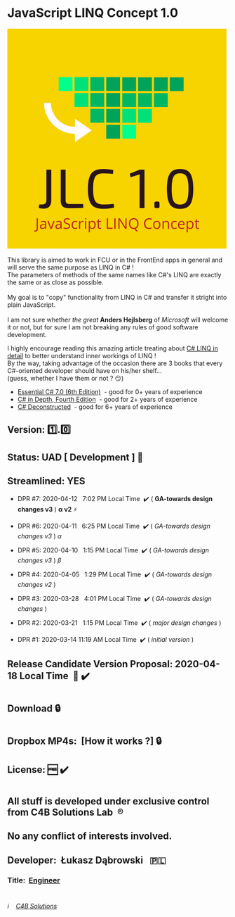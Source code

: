 # JavaScript LINQ Concept 1.0

![JavaScript LINQ Concept](/JLC_1_0_logo.png)

This library is aimed to work in FCU or in the FrontEnd apps in general and will serve the same purpose as LINQ in C# ! \
The parameters of methods of the same names like C#'s LINQ are exactly the same or as close as possible. \
\
My goal is to "copy" functionality from LINQ in C# and transfer it stright into plain JavaScript. \
\
I am not sure whether *the great* **Anders Hejlsberg** of *Microsoft* will welcome it or not, but for sure I am not breaking any rules of good software development.


I highly encourage reading this amazing article treating about [C# LINQ in detail](https://www.codeproject.com/Articles/383749/How-does-it-work-in-Csharp-Part-3-Csharp-LINQ-in-d "How does it work in C# ?") to better understand inner workings of LINQ ! \
By the way, taking advantage of the occasion there are 3 books that every C#-oriented developer should have on his/her shelf... \
(guess, whether I have them or not ? :smirk:)
 - [Essential C# 7.0 (6th Edition)](https://www.amazon.com/Essential-7-0-Addison-Wesley-Microsoft-Technology/dp/1509303588/ref=olp_product_details?ie=UTF8&me= "The Comprehensive, Expert Guide to C# Language Programming")&nbsp; - good for 0+ years of experience
 - [C# in Depth, Fourth Edition](https://www.manning.com/books/c-sharp-in-depth-fourth-edition "C# in Depth, Fourth Edition is your key to unlocking the powerful new features added to the language in C# 5, 6, and 7")&nbsp; - good for 2+ years of experience
 - [C# Deconstructed](https://www.apress.com/us/book/9781430266709 "Discover how C# works on the .NET Framework")&nbsp; - good for 6+ years of experience

##
## Version:&nbsp;:one:.:zero:
## Status:&nbsp;UAD&nbsp;[ Development ]&nbsp;:pushpin:
## Streamlined:&nbsp;YES
 - DPR #7:&nbsp;2020-04-12 &nbsp;&nbsp;7:02 PM Local Time &nbsp;:heavy_check_mark:&nbsp;( **GA-towards design changes v3** )&nbsp;**α v2**&nbsp;:zap:


 - DPR #6:&nbsp;2020-04-11 &nbsp;&nbsp;6:25 PM Local Time &nbsp;:heavy_check_mark:&nbsp;( *GA-towards design changes v3* )&nbsp;*α*


 - DPR #5:&nbsp;2020-04-10 &nbsp;&nbsp;1:15 PM Local Time &nbsp;:heavy_check_mark:&nbsp;( *GA-towards design changes v3* )&nbsp;*β*


 - DPR #4:&nbsp;2020-04-05 &nbsp;&nbsp;1:29 PM Local Time &nbsp;:heavy_check_mark:&nbsp;( *GA-towards design changes v2* )


 - DPR #3:&nbsp;2020-03-28 &nbsp;&nbsp;4:01 PM Local Time &nbsp;:heavy_check_mark:&nbsp;( *GA-towards design changes* )


 - DPR #2:&nbsp;2020-03-21 &nbsp;&nbsp;1:15 PM Local Time &nbsp;:heavy_check_mark:&nbsp;( *major design changes* )


 - DPR #1:&nbsp;2020-03-14 11:19 AM Local Time &nbsp;:heavy_check_mark:&nbsp;( *initial version* )
## Release Candidate Version Proposal: 2020-04-18 Local Time &nbsp;:bell:&nbsp;:heavy_check_mark:

#
## Download&nbsp;:lock:
#
## Dropbox MP4s:&nbsp; [How it works ?]&nbsp;:lock:
## License:&nbsp;:free:&nbsp;:heavy_check_mark:
#
## All stuff is developed under exclusive control from C4B Solutions Lab &nbsp;:registered:
## No any conflict of interests involved. 
##
## Developer:&nbsp; Łukasz Dąbrowski &nbsp;&nbsp;:poland:
### Title:&nbsp; [Engineer](https://medium.com/engineering-leadership/what-does-a-lead-engineer-do-ec8cdc119ff7 "What does an engineer do ?")
#
###### :information_source: &nbsp;&nbsp; [C4B Solutions](https://c4b-solutions.github.io)
